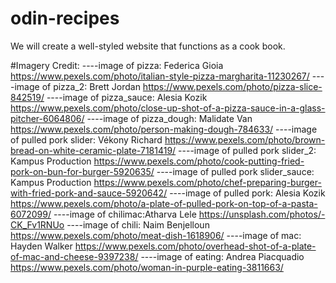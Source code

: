 # odin-recipes
We will create a well-styled website that functions as a cook book.

#Imagery Credit:
----image of pizza: Federica Gioia https://www.pexels.com/photo/italian-style-pizza-margharita-11230267/
----image of pizza_2: Brett Jordan https://www.pexels.com/photo/pizza-slice-842519/
----image of pizza_sauce: Alesia Kozik https://www.pexels.com/photo/close-up-shot-of-a-pizza-sauce-in-a-glass-pitcher-6064806/
----image of pizza_dough: Malidate Van https://www.pexels.com/photo/person-making-dough-784633/
----image of pulled pork slider: Vékony Richard https://www.pexels.com/photo/brown-bread-on-white-ceramic-plate-7181419/
----image of pulled pork slider_2: Kampus Production https://www.pexels.com/photo/cook-putting-fried-pork-on-bun-for-burger-5920635/
----image of pulled pork slider_sauce: Kampus Production https://www.pexels.com/photo/chef-preparing-burger-with-fried-pork-and-sauce-5920642/
----image of pulled pork: Alesia Kozik https://www.pexels.com/photo/a-plate-of-pulled-pork-on-top-of-a-pasta-6072099/
----image of chilimac:Atharva Lele https://unsplash.com/photos/-CK_Fv1RNUo
----image of chili: Naim Benjelloun https://www.pexels.com/photo/meat-dish-1618906/
----image of mac: Hayden Walker https://www.pexels.com/photo/overhead-shot-of-a-plate-of-mac-and-cheese-9397238/
----image of eating: Andrea Piacquadio https://www.pexels.com/photo/woman-in-purple-eating-3811663/



